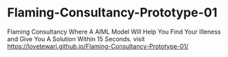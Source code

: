 # Flaming-Consultancy-Prototype-01
Flaming Consultancy Where A AIML Model Will Help You Find Your Illeness and Give You A Solution Within 15 Seconds. 
visit https://lovetewari.github.io/Flaming-Consultancy-Prototype-01/
